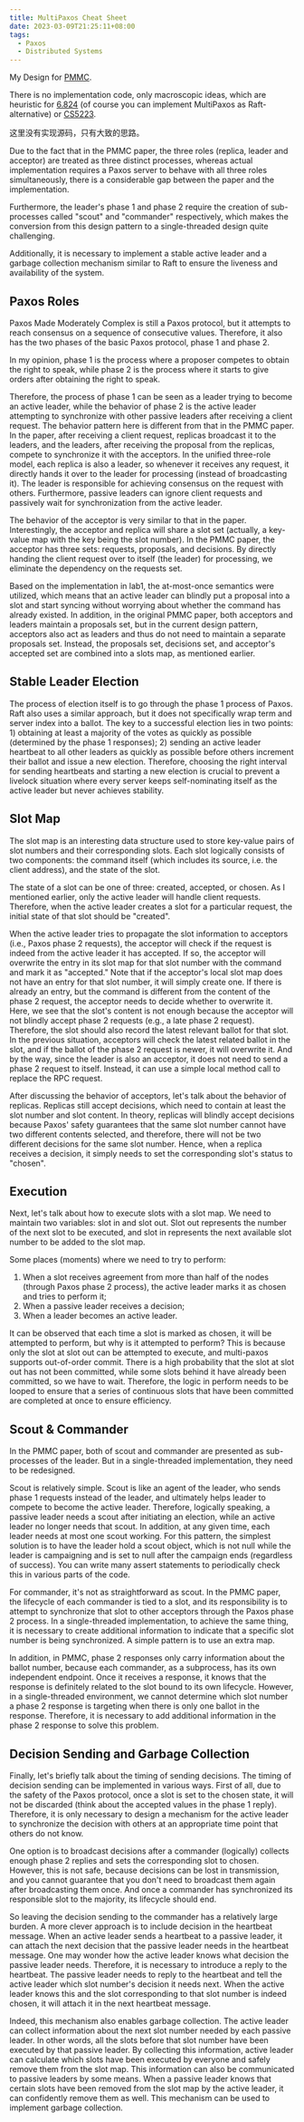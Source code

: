 ```yaml
---
title: MultiPaxos Cheat Sheet
date: 2023-03-09T21:25:11+08:00
tags:
  - Paxos
  - Distributed Systems
---
```


My Design for [PMMC](https://paxos.systems/).

There is no implementation code, only macroscopic ideas, which are heuristic for [6.824](http://nil.csail.mit.edu/6.824/2022/) (of course you can implement MultiPaxos as Raft-alternative) or [CS5223](https://nusmods.com/courses/CS5223/distributed-systems).

这里没有实现源码，只有大致的思路。

<!--more-->

Due to the fact that in the PMMC paper, the three roles (replica, leader and acceptor) are treated as three distinct processes, whereas actual implementation requires a Paxos server to behave with all three roles simultaneously, there is a considerable gap between the paper and the implementation.

Furthermore, the leader's phase 1 and phase 2 require the creation of sub-processes called "scout" and "commander" respectively, which makes the conversion from this design pattern to a single-threaded design quite challenging.

Additionally, it is necessary to implement a stable active leader and a garbage collection mechanism similar to Raft to ensure the liveness and availability of the system.

## Paxos Roles

Paxos Made Moderately Complex is still a Paxos protocol, but it attempts to reach consensus on a sequence of consecutive values. Therefore, it also has the two phases of the basic Paxos protocol, phase 1 and phase 2.

In my opinion, phase 1 is the process where a proposer competes to obtain the right to speak, while phase 2 is the process where it starts to give orders after obtaining the right to speak.

Therefore, the process of phase 1 can be seen as a leader trying to become an active leader, while the behavior of phase 2 is the active leader attempting to synchronize with other passive leaders after receiving a client request. The behavior pattern here is different from that in the PMMC paper. In the paper, after receiving a client request, replicas broadcast it to the leaders, and the leaders, after receiving the proposal from the replicas, compete to synchronize it with the acceptors. In the unified three-role model, each replica is also a leader, so whenever it receives any request, it directly hands it over to the leader for processing (instead of broadcasting it). The leader is responsible for achieving consensus on the request with others. Furthermore, passive leaders can ignore client requests and passively wait for synchronization from the active leader.

The behavior of the acceptor is very similar to that in the paper. Interestingly, the acceptor and replica will share a slot set (actually, a key-value map with the key being the slot number). In the PMMC paper, the acceptor has three sets: requests, proposals, and decisions. By directly handing the client request over to itself (the leader) for processing, we eliminate the dependency on the requests set.

Based on the implementation in lab1, the at-most-once semantics were utilized, which means that an active leader can blindly put a proposal into a slot and start syncing without worrying about whether the command has already existed. In addition, in the original PMMC paper, both acceptors and leaders maintain a proposals set, but in the current design pattern, acceptors also act as leaders and thus do not need to maintain a separate proposals set. Instead, the proposals set, decisions set, and acceptor's accepted set are combined into a slots map, as mentioned earlier.

## Stable Leader Election

The process of election itself is to go through the phase 1 process of Paxos. Raft also uses a similar approach, but it does not specifically wrap term and server index into a ballot. The key to a successful election lies in two points: 1) obtaining at least a majority of the votes as quickly as possible (determined by the phase 1 responses); 2) sending an active leader heartbeat to all other leaders as quickly as possible before others increment their ballot and issue a new election. Therefore, choosing the right interval for sending heartbeats and starting a new election is crucial to prevent a livelock situation where every server keeps self-nominating itself as the active leader but never achieves stability.

## Slot Map

The slot map is an interesting data structure used to store key-value pairs of slot numbers and their corresponding slots. Each slot logically consists of two components: the command itself (which includes its source, i.e. the client address), and the state of the slot.

The state of a slot can be one of three: created, accepted, or chosen. As I mentioned earlier, only the active leader will handle client requests. Therefore, when the active leader creates a slot for a particular request, the initial state of that slot should be "created".

When the active leader tries to propagate the slot information to acceptors (i.e., Paxos phase 2 requests), the acceptor will check if the request is indeed from the active leader it has accepted. If so, the acceptor will overwrite the entry in its slot map for that slot number with the command and mark it as "accepted." Note that if the acceptor's local slot map does not have an entry for that slot number, it will simply create one. If there is already an entry, but the command is different from the content of the phase 2 request, the acceptor needs to decide whether to overwrite it. Here, we see that the slot's content is not enough because the acceptor will not blindly accept phase 2 requests (e.g., a late phase 2 request). Therefore, the slot should also record the latest relevant ballot for that slot. In the previous situation, acceptors will check the latest related ballot in the slot, and if the ballot of the phase 2 request is newer, it will overwrite it. And by the way, since the leader is also an acceptor, it does not need to send a phase 2 request to itself. Instead, it can use a simple local method call to replace the RPC request.

After discussing the behavior of acceptors, let's talk about the behavior of replicas. Replicas still accept decisions, which need to contain at least the slot number and slot content. In theory, replicas will blindly accept decisions because Paxos' safety guarantees that the same slot number cannot have two different contents selected, and therefore, there will not be two different decisions for the same slot number. Hence, when a replica receives a decision, it simply needs to set the corresponding slot's status to "chosen".

## Execution

Next, let's talk about how to execute slots with a slot map. We need to maintain two variables: slot in and slot out. Slot out represents the number of the next slot to be executed, and slot in represents the next available slot number to be added to the slot map.

Some places (moments) where we need to try to perform:

1. When a slot receives agreement from more than half of the nodes (through Paxos phase 2 process), the active leader marks it as chosen and tries to perform it;
2. When a passive leader receives a decision;
3. When a leader becomes an active leader.

It can be observed that each time a slot is marked as chosen, it will be attempted to perform, but why is it attempted to perform? This is because only the slot at slot out can be attempted to execute, and multi-paxos supports out-of-order commit. There is a high probability that the slot at slot out has not been committed, while some slots behind it have already been committed, so we have to wait. Therefore, the logic in perform needs to be looped to ensure that a series of continuous slots that have been committed are completed at once to ensure efficiency.

## Scout & Commander

In the PMMC paper, both of scout and commander are presented as sub-processes of the leader. But in a single-threaded implementation, they need to be redesigned.

Scout is relatively simple. Scout is like an agent of the leader, who sends phase 1 requests instead of the leader, and ultimately helps leader to compete to become the active leader. Therefore, logically speaking, a passive leader needs a scout after initiating an election, while an active leader no longer needs that scout. In addition, at any given time, each leader needs at most one scout working. For this pattern, the simplest solution is to have the leader hold a scout object, which is not null while the leader is campaigning and is set to null after the campaign ends (regardless of success). You can write many assert statements to periodically check this in various parts of the code.

For commander, it's not as straightforward as scout. In the PMMC paper, the lifecycle of each commander is tied to a slot, and its responsibility is to attempt to synchronize that slot to other acceptors through the Paxos phase 2 process. In a single-threaded implementation, to achieve the same thing, it is necessary to create additional information to indicate that a specific slot number is being synchronized. A simple pattern is to use an extra map.

In addition, in PMMC, phase 2 responses only carry information about the ballot number, because each commander, as a subprocess, has its own independent endpoint. Once it receives a response, it knows that the response is definitely related to the slot bound to its own lifecycle. However, in a single-threaded environment, we cannot determine which slot number a phase 2 response is targeting when there is only one ballot in the response. Therefore, it is necessary to add additional information in the phase 2 response to solve this problem.

## Decision Sending and Garbage Collection

Finally, let's briefly talk about the timing of sending decisions. The timing of decision sending can be implemented in various ways. First of all, due to the safety of the Paxos protocol, once a slot is set to the chosen state, it will not be discarded (think about the accepted values in the phase 1 reply). Therefore, it is only necessary to design a mechanism for the active leader to synchronize the decision with others at an appropriate time point that others do not know.

One option is to broadcast decisions after a commander (logically) collects enough phase 2 replies and sets the corresponding slot to chosen. However, this is not safe, because decisions can be lost in transmission, and you cannot guarantee that you don't need to broadcast them again after broadcasting them once. And once a commander has synchronized its responsible slot to the majority, its lifecycle should end.

So leaving the decision sending to the commander has a relatively large burden. A more clever approach is to include decision in the heartbeat message. When an active leader sends a heartbeat to a passive leader, it can attach the next decision that the passive leader needs in the heartbeat message. One may wonder how the active leader knows what decision the passive leader needs. Therefore, it is necessary to introduce a reply to the heartbeat. The passive leader needs to reply to the heartbeat and tell the active leader which slot number's decision it needs next. When the active leader knows this and the slot corresponding to that slot number is indeed chosen, it will attach it in the next heartbeat message.

Indeed, this mechanism also enables garbage collection. The active leader can collect information about the next slot number needed by each passive leader. In other words, all the slots before that slot number have been executed by that passive leader. By collecting this information, active leader can calculate which slots have been executed by everyone and safely remove them from the slot map. This information can also be communicated to passive leaders by some means. When a passive leader knows that certain slots have been removed from the slot map by the active leader, it can confidently remove them as well. This mechanism can be used to implement garbage collection.
